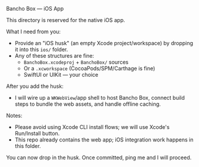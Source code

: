 Bancho Box — iOS App

This directory is reserved for the native iOS app.

What I need from you:
- Provide an "iOS husk" (an empty Xcode project/workspace) by dropping it into this `ios/` folder.
- Any of these structures are fine:
  - `BanchoBox.xcodeproj` + `BanchoBox/` sources
  - Or a `.xcworkspace` (CocoaPods/SPM/Carthage is fine)
  - SwiftUI or UIKit — your choice

After you add the husk:
- I will wire up a `WKWebView`/app shell to host Bancho Box,
  connect build steps to bundle the web assets, and handle offline caching.

Notes:
- Please avoid using Xcode CLI install flows; we will use Xcode's Run/Install button.
- This repo already contains the web app; iOS integration work happens in this folder.

You can now drop in the husk. Once committed, ping me and I will proceed.


